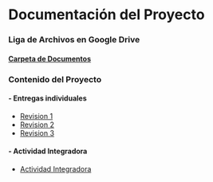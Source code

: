 # Documentación del Proyecto

### Liga de Archivos en Google Drive

#### <a href="https://drive.google.com/drive/folders/1z2ETYn4h0Xb2oYKgaC0iAb2sPr4sbUAe?usp=sharing"> Carpeta de Documentos </a>

### Contenido del Proyecto

####  - Entregas individuales
 - <a href="https://github.com/SergioGonzalez24/Movilidad-Urbana-MSMGC-GPO-302/blob/main/Documentacion/Entregas%20Individuales/Revision%201.pdf"> Revision 1 </a>
  - <a href="https://github.com/SergioGonzalez24/Movilidad-Urbana-MSMGC-GPO-302/blob/main/Documentacion/Entregas%20Individuales/Revision%202.pdf"> Revision 2 </a>
  - <a href="https://github.com/SergioGonzalez24/Movilidad-Urbana-MSMGC-GPO-302/blob/main/Documentacion/Entregas%20Individuales/Revision%203.pdf"> Revision 3 </a>
  
  #### - Actividad Integradora
  - <a href=""> Actividad Integradora </a>
